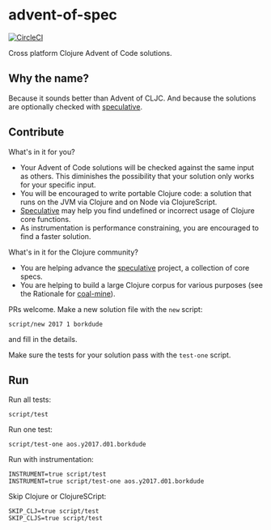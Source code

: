 # advent-of-spec
[![CircleCI](https://circleci.com/gh/borkdude/advent-of-spec/tree/master.svg?style=svg)](https://circleci.com/gh/borkdude/advent-of-spec/tree/master)

Cross platform Clojure Advent of Code solutions.

## Why the name?

Because it sounds better than Advent of CLJC. And because the solutions are optionally checked with [speculative](https://github.com/slipset/speculative).

## Contribute

What's in it for you?
* Your Advent of Code solutions will be checked against the same input as others. This diminishes the possibility that your solution only works for your specific input.
* You will be encouraged to write portable Clojure code: a solution that runs on the JVM via Clojure and on Node via ClojureScript.
* [Speculative](https://github.com/slipset/speculative) may help you find undefined or incorrect usage of Clojure core functions.
* As instrumentation is performance constraining, you are encouraged to find a faster solution.

What's in it for the Clojure community?
* You are helping advance the [speculative](https://github.com/slipset/speculative) project, a collection of core specs.
* You are helping to build a large Clojure corpus for various purposes (see the Rationale for [coal-mine](https://github.com/mfikes/coal-mine)).

PRs welcome. Make a new solution file with the `new` script:

    script/new 2017 1 borkdude

and fill in the details.

Make sure the tests for your solution pass with the `test-one` script.

## Run

Run all tests:

    script/test

Run one test:

    script/test-one aos.y2017.d01.borkdude
    
Run with instrumentation:

    INSTRUMENT=true script/test
    INSTRUMENT=true script/test-one aos.y2017.d01.borkdude

Skip Clojure or ClojureSCript:

    SKIP_CLJ=true script/test
    SKIP_CLJS=true script/test
